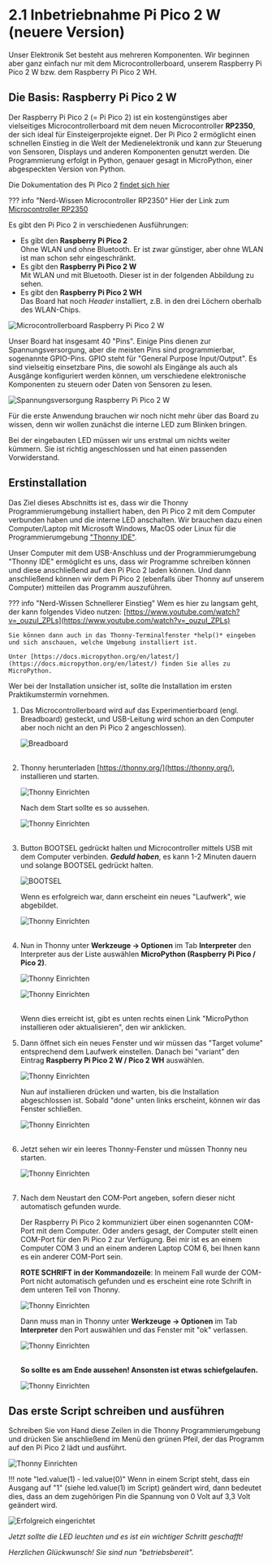 # 2.1 Inbetriebnahme Pi Pico 2 W (neuere Version)

Unser Elektronik Set besteht aus mehreren Komponenten. Wir beginnen aber ganz einfach nur mit dem Microcontrollerboard, unserem Raspberry Pi Pico 2 W bzw. dem Raspberry Pi Pico 2 WH.

## Die Basis: Raspberry Pi Pico 2 W
Der Raspberry Pi Pico 2 (= Pi Pico 2) ist ein kostengünstiges aber vielseitiges Microcontrollerboard mit dem neuen Microcontroller **RP2350**, der sich ideal für Einsteigerprojekte eignet. Der Pi Pico 2 ermöglicht einen schnellen Einstieg in die Welt der Medienelektronik und kann zur Steuerung von Sensoren, Displays und anderen Komponenten genutzt werden. Die Programmierung erfolgt in Python, genauer gesagt in MicroPython, einer abgespeckten Version von Python.

Die Dokumentation des Pi Pico 2 [findet sich hier](https://www.raspberrypi.com/documentation/microcontrollers/pico-series.html#pico-2-family0) 

??? info "Nerd-Wissen Microcontroller RP2350"
    Hier der Link zum [Microcontroller RP2350](https://www.raspberrypi.com/products/rp2350/)   

Es gibt den Pi Pico 2 in verschiedenen Ausführungen: 

* Es gibt den **Raspberry Pi Pico 2** <br>
Ohne WLAN und ohne Bluetooth. Er ist zwar günstiger, aber ohne WLAN ist man schon sehr eingeschränkt.
* Es gibt den **Raspberry Pi Pico 2 W**<br>
Mit WLAN und mit Bluetooth. Dieser ist in der folgenden Abbildung zu sehen.
* Es gibt den **Raspberry Pi Pico 2 WH**<br>
Das Board hat noch *Header* installiert, z.B. in den drei Löchern oberhalb des WLAN-Chips.

![Microcontrollerboard Raspberry Pi Pico 2 W](../media/Pico1-neu.JPG)

Unser Board hat insgesamt 40 "Pins". Einige Pins dienen zur Spannungsversorgung, aber die meisten Pins sind programmierbar, sogenannte GPIO-Pins. GPIO steht für "General Purpose Input/Output". Es sind vielseitig einsetzbare Pins, die sowohl als Eingänge als auch als Ausgänge konfiguriert werden können, um verschiedene elektronische Komponenten zu steuern oder Daten von Sensoren zu lesen.

![Spannungsversorgung Raspberry Pi Pico 2 W](../media/Pico2-neu.JPG)

Für die erste Anwendung brauchen wir noch nicht mehr über das Board zu wissen, denn wir wollen zunächst die interne LED zum Blinken bringen.

Bei der eingebauten LED müssen wir uns erstmal um nichts weiter kümmern. Sie ist richtig angeschlossen und hat einen passenden Vorwiderstand.

## Erstinstallation

Das Ziel dieses Abschnitts ist es, dass wir die Thonny Programmierumgebung installiert haben, den Pi Pico 2 mit dem Computer verbunden haben und die interne LED anschalten. Wir brauchen dazu einen Computer/Laptop mit Microsoft Windows, MacOS oder Linux für die Programmierumgebung ["Thonny IDE"](https://thonny.org/).

Unser Computer mit dem USB-Anschluss und der Programmierumgebung "Thonny IDE" ermöglicht es uns, dass wir Programme schreiben können und diese anschließend auf den Pi Pico 2 laden können. Und dann anschließend können wir dem Pi Pico 2 (ebenfalls über Thonny auf unserem Computer) mitteilen das Programm auszuführen.

??? info "Nerd-Wissen Schnellerer Einstieg"
    Wem es hier zu langsam geht, der kann folgendes Video nutzen: [https://www.youtube.com/watch?v=_ouzuI_ZPLs](https://www.youtube.com/watch?v=_ouzuI_ZPLs)

    Sie können dann auch in das Thonny-Terminalfenster *help()* eingeben und sich anschauen, welche Umgebung installiert ist. 

    Unter [https://docs.micropython.org/en/latest/](https://docs.micropython.org/en/latest/) finden Sie alles zu MicroPython.

Wer bei der Installation unsicher ist, sollte die Installation im ersten Praktikumstermin vornehmen. 

1. Das Microcontrollerboard wird auf das Experimentierboard (engl. Breadboard) gesteckt, und USB-Leitung wird schon an den Computer aber noch nicht an den Pi Pico 2 angeschlossen). 

    ![Breadboard](../media/Breadboard1.jpg)<br><br>

2. Thonny herunterladen [https://thonny.org/](https://thonny.org/), installieren und starten.

    ![Thonny Einrichten](../media/Thonny1.jpg)

    Nach dem Start sollte es so aussehen.

    ![Thonny Einrichten](../media/Thonny2.jpg)<br><br>

3. Button BOOTSEL gedrückt halten und Microcontroller mittels USB mit dem Computer verbinden. ***Geduld haben***, es kann 1-2 Minuten dauern und solange BOOTSEL gedrückt halten. 

    ![BOOTSEL](../media/Bootsel.jpg)

    Wenn es erfolgreich war, dann erscheint ein neues "Laufwerk", wie abgebildet.

    ![Thonny Einrichten](../media/Thonny3a-Pico2.jpg)<br><br>

4. Nun in Thonny unter **Werkzeuge -> Optionen** im Tab **Interpreter** den Interpreter aus der Liste auswählen **MicroPython (Raspberry Pi Pico / Pico 2)**.

    ![Thonny Einrichten](../media/Thonny4.jpg)

    ![Thonny Einrichten](../media/Thonny5-Pico2.jpg)<br><br>
    
    Wenn dies erreicht ist, gibt es unten rechts einen Link "MicroPython installieren oder aktualisieren", den wir anklicken. 

5. Dann öffnet sich ein neues Fenster und wir müssen das "Target volume" entsprechend dem Laufwerk einstellen. Danach bei "variant" den Eintrag **Raspberry Pi Pico 2 W / Pico 2 WH** auswählen.

    ![Thonny Einrichten](../media/Thonny6-Pico2.jpg)

    Nun auf installieren drücken und warten, bis die Installation abgeschlossen ist. Sobald "done" unten links erscheint, können wir das Fenster schließen. 

    ![Thonny Einrichten](../media/Thonny7-Pico2.jpg)<br><br>

6. Jetzt sehen wir ein leeres Thonny-Fenster und müssen Thonny neu starten.

    ![Thonny Einrichten](../media/Thonny8-Pico2.jpg)<br><br>

7. Nach dem Neustart den COM-Port angeben, sofern dieser nicht automatisch gefunden wurde.

    Der Raspberry Pi Pico 2 kommuniziert über einen sogenannten COM-Port mit dem Computer. Oder anders gesagt, der Computer stellt einen COM-Port für den Pi Pico 2 zur Verfügung. Bei mir ist es an einem Computer COM 3 und an einem anderen Laptop COM 6, bei Ihnen kann es ein anderer COM-Port sein.

    **ROTE SCHRIFT in der Kommandozeile**: In meinem Fall wurde der COM-Port nicht automatisch gefunden und es erscheint eine rote Schrift in dem unteren Teil von Thonny. 

    ![Thonny Einrichten](../media/Thonny9.jpg)

    Dann muss man in Thonny unter **Werkzeuge -> Optionen** im Tab **Interpreter** den Port auswählen und das Fenster mit "ok" verlassen.

    ![Thonny Einrichten](../media/Thonny10.jpg)<br><br>

    **So sollte es am Ende aussehen! Ansonsten ist etwas schiefgelaufen.**

    ![Thonny Einrichten](../media/Thonny11.jpg)

## Das erste Script schreiben und ausführen

Schreiben Sie von Hand diese Zeilen in die Thonny Programmierumgebung und drücken Sie anschließend im Menü den grünen Pfeil, der das Programm auf den Pi Pico 2 lädt und ausführt.

![Thonny Einrichten](../media/Thonny12.jpg)

!!! note "led.value(1) - led.value(0)"
    Wenn in einem Script steht, dass ein Ausgang auf "1" (siehe led.value(1) im Script) geändert wird, dann bedeutet dies, dass an dem zugehörigen Pin die Spannung von 0 Volt auf 3,3 Volt geändert wird.

![Erfolgreich eingerichtet](../media/Erfolgreich.jpg)

*Jetzt sollte die LED leuchten und es ist ein wichtiger Schritt geschafft!*

*Herzlichen Glückwunsch! Sie sind nun "betriebsbereit".*
